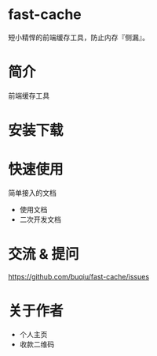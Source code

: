 # fast-cache
短小精悍的前端缓存工具，防止内存『侧漏』。

# 简介

前端缓存工具

# 安装下载

# 快速使用

简单接入的文档

- 使用文档
- 二次开发文档

# 交流 & 提问

https://github.com/buqiu/fast-cache/issues

# 关于作者

- 个人主页
- 收款二维码